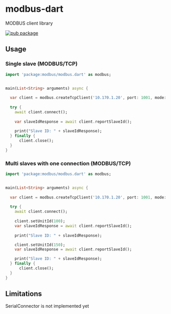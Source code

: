 # modbus-dart 

MODBUS client library

[![pub package](https://img.shields.io/pub/v/http.svg)](https://pub.dartlang.org/packages/modbus)


## Usage

### Single slave (MODBUS/TCP)

```dart
import 'package:modbus/modbus.dart' as modbus;


main(List<String> arguments) async {
    
  var client = modbus.createTcpClient('10.170.1.20', port: 1001, mode: modbus.ModbusMode.rtu);
    
  try {
    await client.connect();
    
    var slaveIdResponse = await client.reportSlaveId();
    
    print("Slave ID: " + slaveIdResponse);
  } finally {
      client.close();
  }
}
```

### Multi slaves with one connection (MODBUS/TCP)

```dart
import 'package:modbus/modbus.dart' as modbus;


main(List<String> arguments) async {
    
  var client = modbus.createTcpClient('10.170.1.20', port: 1001, mode: modbus.ModbusMode.rtu);
    
  try {
    await client.connect();
    
    client.setUnitId(100);
    var slaveIdResponse = await client.reportSlaveId();
    
    print("Slave ID: " + slaveIdResponse);

    client.setUnitId(150);
    var slaveIdResponse = await client.reportSlaveId();

    print("Slave ID: " + slaveIdResponse);
  } finally {
      client.close();
  }
}
```


## Limitations

SerialConnector is not implemented yet